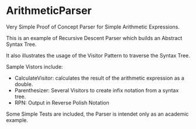 # ArithmeticParser

Very Simple Proof of Concept Parser for Simple Arithmetic Expressions.

This is an example of Recursive Descent Parser which builds an Abstract Syntax Tree.

It also illustrates the usage of the Visitor Pattern to traverse the Syntax Tree.

Sample Vistors include:

* CalculateVisitor: calculates the result of the arithmetic expression as a double.
* Parenthesizer: Several Visitors to create infix notation from a syntax tree.
* RPN: Output in Reverse Polish Notation

Some Simple Tests are included, the Parser is intendet only as an academic example.
